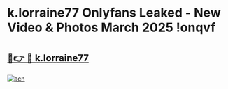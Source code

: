 # k.lorraine77 Onlyfans Leaked - New Video & Photos March 2025 !onqvf

# <h2><a href="https://wbbi6r.iuczelnia.edu.pl?title=k.lorraine77&ref=onqvf">🔗👉 🔴 k.lorraine77</a></h2>

[![acn](https://github.com/user-attachments/assets/0f9c940e-d8b0-45ae-aac7-cd30a18b3e1c)](https://wbbi6r.iuczelnia.edu.pl?title=k.lorraine77&ref=onqvf)

